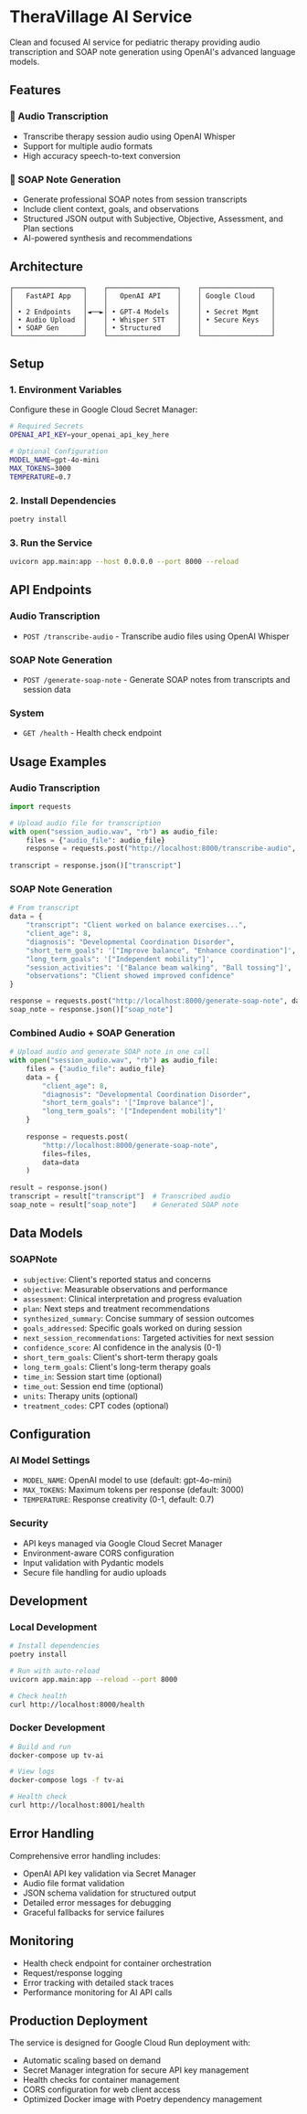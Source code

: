 # TheraVillage AI Service

Clean and focused AI service for pediatric therapy providing audio transcription and SOAP note generation using OpenAI's advanced language models.

## Features

### 🎤 Audio Transcription
- Transcribe therapy session audio using OpenAI Whisper
- Support for multiple audio formats
- High accuracy speech-to-text conversion

### 📝 SOAP Note Generation
- Generate professional SOAP notes from session transcripts
- Include client context, goals, and observations
- Structured JSON output with Subjective, Objective, Assessment, and Plan sections
- AI-powered synthesis and recommendations

## Architecture

```
┌─────────────────┐    ┌─────────────────┐    ┌─────────────────┐
│   FastAPI App   │    │   OpenAI API    │    │ Google Cloud    │
│                 │    │                 │    │                 │
│ • 2 Endpoints   │◄──►│ • GPT-4 Models  │    │ • Secret Mgmt   │
│ • Audio Upload  │    │ • Whisper STT   │    │ • Secure Keys   │
│ • SOAP Gen      │    │ • Structured    │    │                 │
└─────────────────┘    └─────────────────┘    └─────────────────┘
```

## Setup

### 1. Environment Variables

Configure these in Google Cloud Secret Manager:

```bash
# Required Secrets
OPENAI_API_KEY=your_openai_api_key_here

# Optional Configuration
MODEL_NAME=gpt-4o-mini
MAX_TOKENS=3000
TEMPERATURE=0.7
```

### 2. Install Dependencies

```bash
poetry install
```

### 3. Run the Service

```bash
uvicorn app.main:app --host 0.0.0.0 --port 8000 --reload
```

## API Endpoints

### Audio Transcription
- `POST /transcribe-audio` - Transcribe audio files using OpenAI Whisper

### SOAP Note Generation
- `POST /generate-soap-note` - Generate SOAP notes from transcripts and session data

### System
- `GET /health` - Health check endpoint

## Usage Examples

### Audio Transcription

```python
import requests

# Upload audio file for transcription
with open("session_audio.wav", "rb") as audio_file:
    files = {"audio_file": audio_file}
    response = requests.post("http://localhost:8000/transcribe-audio", files=files)
    
transcript = response.json()["transcript"]
```

### SOAP Note Generation

```python
# From transcript
data = {
    "transcript": "Client worked on balance exercises...",
    "client_age": 8,
    "diagnosis": "Developmental Coordination Disorder",
    "short_term_goals": '["Improve balance", "Enhance coordination"]',
    "long_term_goals": '["Independent mobility"]',
    "session_activities": '["Balance beam walking", "Ball tossing"]',
    "observations": "Client showed improved confidence"
}

response = requests.post("http://localhost:8000/generate-soap-note", data=data)
soap_note = response.json()["soap_note"]
```

### Combined Audio + SOAP Generation

```python
# Upload audio and generate SOAP note in one call
with open("session_audio.wav", "rb") as audio_file:
    files = {"audio_file": audio_file}
    data = {
        "client_age": 8,
        "diagnosis": "Developmental Coordination Disorder",
        "short_term_goals": '["Improve balance"]',
        "long_term_goals": '["Independent mobility"]'
    }
    
    response = requests.post(
        "http://localhost:8000/generate-soap-note", 
        files=files, 
        data=data
    )
    
result = response.json()
transcript = result["transcript"]  # Transcribed audio
soap_note = result["soap_note"]    # Generated SOAP note
```

## Data Models

### SOAPNote
- `subjective`: Client's reported status and concerns
- `objective`: Measurable observations and performance
- `assessment`: Clinical interpretation and progress evaluation  
- `plan`: Next steps and treatment recommendations
- `synthesized_summary`: Concise summary of session outcomes
- `goals_addressed`: Specific goals worked on during session
- `next_session_recommendations`: Targeted activities for next session
- `confidence_score`: AI confidence in the analysis (0-1)
- `short_term_goals`: Client's short-term therapy goals
- `long_term_goals`: Client's long-term therapy goals
- `time_in`: Session start time (optional)
- `time_out`: Session end time (optional)
- `units`: Therapy units (optional)
- `treatment_codes`: CPT codes (optional)

## Configuration

### AI Model Settings
- `MODEL_NAME`: OpenAI model to use (default: gpt-4o-mini)
- `MAX_TOKENS`: Maximum tokens per response (default: 3000)
- `TEMPERATURE`: Response creativity (0-1, default: 0.7)

### Security
- API keys managed via Google Cloud Secret Manager
- Environment-aware CORS configuration
- Input validation with Pydantic models
- Secure file handling for audio uploads

## Development

### Local Development
```bash
# Install dependencies
poetry install

# Run with auto-reload
uvicorn app.main:app --reload --port 8000

# Check health
curl http://localhost:8000/health
```

### Docker Development
```bash
# Build and run
docker-compose up tv-ai

# View logs
docker-compose logs -f tv-ai

# Health check
curl http://localhost:8001/health
```

## Error Handling

Comprehensive error handling includes:
- OpenAI API key validation via Secret Manager
- Audio file format validation
- JSON schema validation for structured output
- Detailed error messages for debugging
- Graceful fallbacks for service failures

## Monitoring

- Health check endpoint for container orchestration
- Request/response logging
- Error tracking with detailed stack traces
- Performance monitoring for AI API calls

## Production Deployment

The service is designed for Google Cloud Run deployment with:
- Automatic scaling based on demand
- Secret Manager integration for secure API key management
- Health checks for container management
- CORS configuration for web client access
- Optimized Docker image with Poetry dependency management